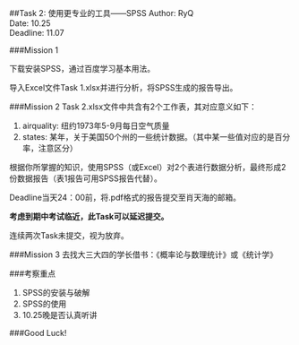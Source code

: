 ##Task 2: 使用更专业的工具——SPSS
Author: RyQ  
Date: 10.25  
Deadline: 11.07

###Mission 1

下载安装SPSS，通过百度学习基本用法。

导入Excel文件Task 1.xlsx并进行分析，将SPSS生成的报告导出。

###Mission 2
Task 2.xlsx文件中共含有2个工作表，其对应意义如下：

1. airquality: 纽约1973年5-9月每日空气质量
2. states: 某年，关于美国50个州的一些统计数据。（其中某一些值对应的是百分率，注意区分）

根据你所掌握的知识，使用SPSS（或Excel）对2个表进行数据分析，最终形成2份数据报告（表1报告可用SPSS报告代替）。

Deadline当天24：00前，将.pdf格式的报告提交至肖天海的邮箱。

**考虑到期中考试临近，此Task可以延迟提交。**

连续两次Task未提交，视为放弃。

###Mission 3
去找大三大四的学长借书：《概率论与数理统计》或《统计学》

###考察重点

1. SPSS的安装与破解
2. SPSS的使用
3. 10.25晚是否认真听讲

###Good Luck!
